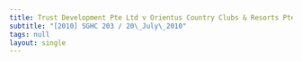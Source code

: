 ```yaml
---
title: Trust Development Pte Ltd v Orientus Country Clubs & Resorts Pte Ltd
subtitle: "[2010] SGHC 203 / 20\_July\_2010"
tags: null
layout: single
---
```


